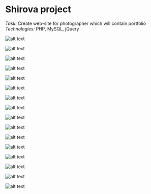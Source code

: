 # Shirova project
*Task:* Create web-site for photographer which will contain portfolio
*Technologies:* PHP, MySQL, jQuery

![alt text](https://github.com/sbrilenko/shirova/blob/master/mockup/shirova_glav.png)

![alt text](https://github.com/sbrilenko/shirova/blob/master/mockup/shirova_glav2.png)

![alt text](https://github.com/sbrilenko/shirova/blob/master/mockup/shirova_do-i-posle.png)

![alt text](https://github.com/sbrilenko/shirova/blob/master/mockup/dis8.jpg)

![alt text](https://github.com/sbrilenko/shirova/blob/master/mockup/shirova_modeli.png)

![alt text](https://github.com/sbrilenko/shirova/blob/master/mockup/shirova_modeli_rogojin1.png)

![alt text](https://github.com/sbrilenko/shirova/blob/master/mockup/shirova_modeli_rogojin2.png)

![alt text](https://github.com/sbrilenko/shirova/blob/master/mockup/shirova_modeli_rogojin3.png)

![alt text](https://github.com/sbrilenko/shirova/blob/master/mockup/shirova_modeli_rogojin4.png)

![alt text](https://github.com/sbrilenko/shirova/blob/master/mockup/shirova_modeli2.png)

![alt text](https://github.com/sbrilenko/shirova/blob/master/mockup/shirova_portfolio.png)

![alt text](https://github.com/sbrilenko/shirova/blob/master/mockup/shirova_portfolio_2008.png)

![alt text](https://github.com/sbrilenko/shirova/blob/master/mockup/shirova_portfolio_2011.png)

![alt text](https://github.com/sbrilenko/shirova/blob/master/mockup/shirova_portfolio_print2011.png)

![alt text](https://github.com/sbrilenko/shirova/blob/master/mockup/shirova_portfolio_printi.png)

![alt text](https://github.com/sbrilenko/shirova/blob/master/mockup/shirova_portfolio2.png)
